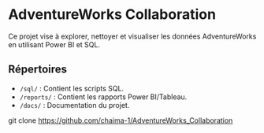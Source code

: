 # AdventureWorks Collaboration  
Ce projet vise à explorer, nettoyer et visualiser les données AdventureWorks en utilisant Power BI et SQL.  
## Répertoires  
- `/sql/` : Contient les scripts SQL.  
- `/reports/` : Contient les rapports Power BI/Tableau.  
- `/docs/` : Documentation du projet.  

git clone https://github.com/chaima-1/AdventureWorks_Collaboration 